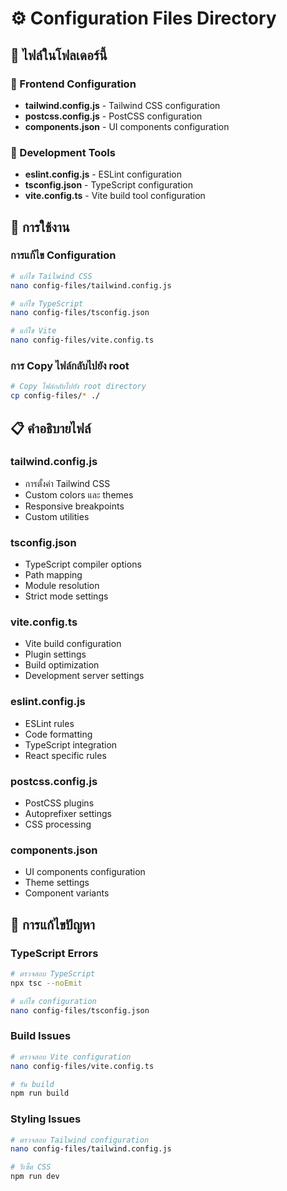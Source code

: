 # ⚙️ Configuration Files Directory

## 📁 ไฟล์ในโฟลเดอร์นี้

### 🎨 Frontend Configuration
- **tailwind.config.js** - Tailwind CSS configuration
- **postcss.config.js** - PostCSS configuration
- **components.json** - UI components configuration

### 🔧 Development Tools
- **eslint.config.js** - ESLint configuration
- **tsconfig.json** - TypeScript configuration
- **vite.config.ts** - Vite build tool configuration

## 🎯 การใช้งาน

### การแก้ไข Configuration
```bash
# แก้ไข Tailwind CSS
nano config-files/tailwind.config.js

# แก้ไข TypeScript
nano config-files/tsconfig.json

# แก้ไข Vite
nano config-files/vite.config.ts
```

### การ Copy ไฟล์กลับไปยัง root
```bash
# Copy ไฟล์กลับไปยัง root directory
cp config-files/* ./
```

## 📋 คำอธิบายไฟล์

### tailwind.config.js
- การตั้งค่า Tailwind CSS
- Custom colors และ themes
- Responsive breakpoints
- Custom utilities

### tsconfig.json
- TypeScript compiler options
- Path mapping
- Module resolution
- Strict mode settings

### vite.config.ts
- Vite build configuration
- Plugin settings
- Build optimization
- Development server settings

### eslint.config.js
- ESLint rules
- Code formatting
- TypeScript integration
- React specific rules

### postcss.config.js
- PostCSS plugins
- Autoprefixer settings
- CSS processing

### components.json
- UI components configuration
- Theme settings
- Component variants

## 🔧 การแก้ไขปัญหา

### TypeScript Errors
```bash
# ตรวจสอบ TypeScript
npx tsc --noEmit

# แก้ไข configuration
nano config-files/tsconfig.json
```

### Build Issues
```bash
# ตรวจสอบ Vite configuration
nano config-files/vite.config.ts

# รัน build
npm run build
```

### Styling Issues
```bash
# ตรวจสอบ Tailwind configuration
nano config-files/tailwind.config.js

# รีเซ็ต CSS
npm run dev
```
